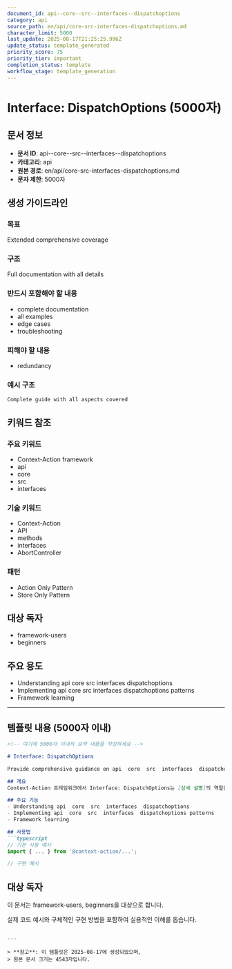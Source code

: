 ```yaml
---
document_id: api--core--src--interfaces--dispatchoptions
category: api
source_path: en/api/core-src-interfaces-dispatchoptions.md
character_limit: 5000
last_update: 2025-08-17T21:25:25.996Z
update_status: template_generated
priority_score: 75
priority_tier: important
completion_status: template
workflow_stage: template_generation
---
```


# Interface: DispatchOptions (5000자)

## 문서 정보
- **문서 ID**: api--core--src--interfaces--dispatchoptions
- **카테고리**: api
- **원본 경로**: en/api/core-src-interfaces-dispatchoptions.md
- **문자 제한**: 5000자

## 생성 가이드라인

### 목표
Extended comprehensive coverage

### 구조
Full documentation with all details

### 반드시 포함해야 할 내용
- complete documentation
- all examples
- edge cases
- troubleshooting

### 피해야 할 내용  
- redundancy

### 예시 구조
```
Complete guide with all aspects covered
```

## 키워드 참조

### 주요 키워드
- Context-Action framework
- api
- core
- src
- interfaces

### 기술 키워드
- Context-Action
- API
- methods
- interfaces
- AbortController

### 패턴
- Action Only Pattern
- Store Only Pattern

## 대상 독자
- framework-users
- beginners

## 주요 용도
- Understanding api  core  src  interfaces  dispatchoptions
- Implementing api  core  src  interfaces  dispatchoptions patterns
- Framework learning

---

## 템플릿 내용 (5000자 이내)

```markdown
<!-- 여기에 5000자 이내의 요약 내용을 작성하세요 -->

# Interface: DispatchOptions

Provide comprehensive guidance on api  core  src  interfaces  dispatchoptions

## 개요
Context-Action 프레임워크에서 Interface: DispatchOptions는 [상세 설명]의 역할을 담당합니다.

## 주요 기능
- Understanding api  core  src  interfaces  dispatchoptions
- Implementing api  core  src  interfaces  dispatchoptions patterns
- Framework learning

## 사용법
```typescript
// 기본 사용 예시
import { ... } from '@context-action/...';

// 구현 예시
```

## 대상 독자
이 문서는 framework-users, beginners을 대상으로 합니다.

실제 코드 예시와 구체적인 구현 방법을 포함하여 실용적인 이해를 돕습니다.
```

---

> **참고**: 이 템플릿은 2025-08-17에 생성되었으며, 
> 원본 문서 크기는 4543자입니다.
